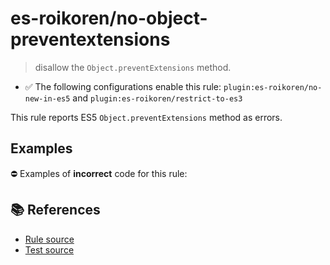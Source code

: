 # es-roikoren/no-object-preventextensions
> disallow the `Object.preventExtensions` method.

- ✅ The following configurations enable this rule: `plugin:es-roikoren/no-new-in-es5` and `plugin:es-roikoren/restrict-to-es3`

This rule reports ES5 `Object.preventExtensions` method as errors.

## Examples

⛔ Examples of **incorrect** code for this rule:

<eslint-playground type="bad" code="/*eslint es-roikoren/no-object-preventextensions: error */
Object.preventExtensions(obj)
" />

## 📚 References

- [Rule source](https://github.com/roikoren755/eslint-plugin-es/blob/v0.0.1/src/rules/no-object-preventextensions.ts)
- [Test source](https://github.com/roikoren755/eslint-plugin-es/blob/v0.0.1/tests/src/rules/no-object-preventextensions.ts)
